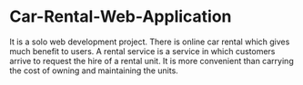 # Car-Rental-Web-Application
It is a solo web development project. There is online car rental which gives much benefit to users. A rental service is a service in which customers arrive to request the hire of a rental unit. It is more convenient than carrying the cost of owning and maintaining the units.
